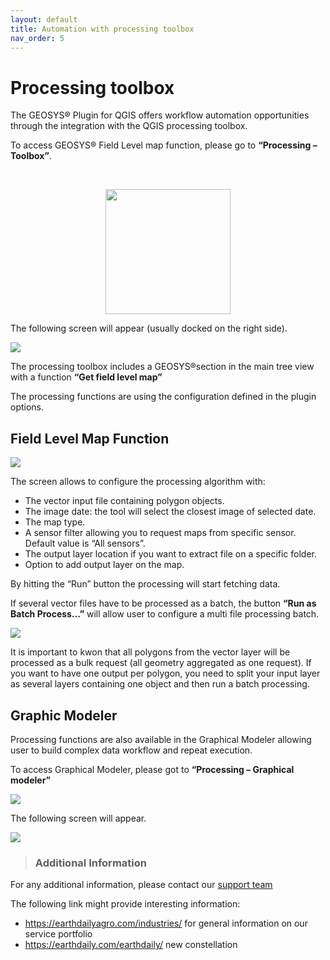 ```yaml
---
layout: default
title: Automation with processing toolbox 
nav_order: 5
---
```


# Processing toolbox

The GEOSYS® Plugin for QGIS offers workflow automation opportunities through the integration with the QGIS processing toolbox. 

To access GEOSYS® Field Level map function, please go to **“Processing – Toolbox”**. 

<br>
<p align="center">
  <img width="200" src="https://raw.githubusercontent.com/GEOSYS/Images/c233061865ec2c20423f05b05aca379e46a0bff7/QGIS/pictures/doc22.jpg">
</p>


The following screen will appear (usually docked on the right side).

![](https://raw.githubusercontent.com/GEOSYS/Images/c233061865ec2c20423f05b05aca379e46a0bff7/QGIS/pictures/doc23.png)

The processing toolbox includes a GEOSYS®section in the main tree view with a function <Strong>“Get field level map”</Strong>

The processing functions are using the configuration defined in the plugin options.

## Field Level Map Function

![](https://raw.githubusercontent.com/GEOSYS/Images/c233061865ec2c20423f05b05aca379e46a0bff7/QGIS/pictures/doc24.png)

The screen allows to configure the processing algorithm with:
- The vector input file containing polygon objects. 
- The image date: the tool will select the closest image of selected date.
- The map type.
-	A sensor filter allowing you to request maps from specific sensor. Default value is “All sensors”.
-	The output layer location if you want to extract file on a specific folder.
-	Option to add output layer on the map.

By hitting the “Run” button the processing will start fetching data.

If several vector files have to be processed as a batch, the button <Strong>“Run as Batch Process…”</Strong> will allow user to configure a multi file processing batch.

![](https://raw.githubusercontent.com/GEOSYS/Images/c233061865ec2c20423f05b05aca379e46a0bff7/QGIS/pictures/doc25.png)

It is important to kwon that all polygons from the vector layer will be processed as a bulk request (all geometry aggregated as one request). If you want to have one output per polygon, you need to split your input layer as several layers containing one object and then run a batch processing.

## Graphic Modeler

Processing functions are also available in the Graphical Modeler allowing user to build complex data workflow and repeat execution. 

To access Graphical Modeler, please got to <Strong>“Processing – Graphical modeler”</Strong>

![](https://raw.githubusercontent.com/GEOSYS/Images/c233061865ec2c20423f05b05aca379e46a0bff7/QGIS/pictures/doc26.png)

The following screen will appear.

![](https://raw.githubusercontent.com/GEOSYS/Images/c233061865ec2c20423f05b05aca379e46a0bff7/QGIS/pictures/doc27.png)

<!-- theme: warning -->
> ### Additional Information

For any additional information, please contact our [support team](Api.Support@geosys.com)

The following link might provide interesting information:
- <https://earthdailyagro.com/industries/>  for general information on our service portfolio
- <https://earthdaily.com/earthdaily/> new constellation










